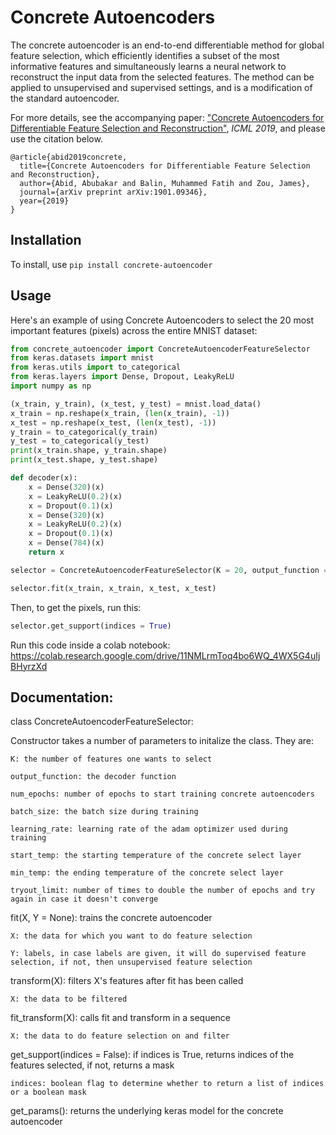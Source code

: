 # Concrete Autoencoders

The concrete autoencoder is an end-to-end differentiable method for global feature selection, which efficiently identifies a subset of the most informative features and simultaneously learns a neural network to reconstruct the input data from the selected features. The method can be applied to unsupervised and supervised settings, and is a modification of the standard autoencoder.

For more details, see the accompanying paper: ["Concrete Autoencoders for Differentiable Feature Selection and Reconstruction"](https://arxiv.org/abs/1901.09346), *ICML 2019*, and please use the citation below.

```
@article{abid2019concrete,
  title={Concrete Autoencoders for Differentiable Feature Selection and Reconstruction},
  author={Abid, Abubakar and Balin, Muhammed Fatih and Zou, James},
  journal={arXiv preprint arXiv:1901.09346},
  year={2019}
}
```

## Installation

To install, use `pip install concrete-autoencoder`

## Usage

Here's an example of using Concrete Autoencoders to select the 20 most important features (pixels) across the entire MNIST dataset:

```python
from concrete_autoencoder import ConcreteAutoencoderFeatureSelector
from keras.datasets import mnist
from keras.utils import to_categorical
from keras.layers import Dense, Dropout, LeakyReLU
import numpy as np

(x_train, y_train), (x_test, y_test) = mnist.load_data()
x_train = np.reshape(x_train, (len(x_train), -1))
x_test = np.reshape(x_test, (len(x_test), -1))
y_train = to_categorical(y_train)
y_test = to_categorical(y_test)
print(x_train.shape, y_train.shape)
print(x_test.shape, y_test.shape)

def decoder(x):
    x = Dense(320)(x)
    x = LeakyReLU(0.2)(x)
    x = Dropout(0.1)(x)
    x = Dense(320)(x)
    x = LeakyReLU(0.2)(x)
    x = Dropout(0.1)(x)
    x = Dense(784)(x)
    return x

selector = ConcreteAutoencoderFeatureSelector(K = 20, output_function = decoder, num_epochs = 800)

selector.fit(x_train, x_train, x_test, x_test)
```

Then, to get the pixels, run this:
```python
selector.get_support(indices = True)
```

Run this code inside a colab notebook: https://colab.research.google.com/drive/11NMLrmToq4bo6WQ_4WX5G4uIjBHyrzXd

## Documentation:

class ConcreteAutoencoderFeatureSelector:

  Constructor takes a number of parameters to initalize the class. They are:
  
    K: the number of features one wants to select
    
    output_function: the decoder function
    
    num_epochs: number of epochs to start training concrete autoencoders
    
    batch_size: the batch size during training
    
    learning_rate: learning rate of the adam optimizer used during training
    
    start_temp: the starting temperature of the concrete select layer
    
    min_temp: the ending temperature of the concrete select layer
    
    tryout_limit: number of times to double the number of epochs and try again in case it doesn't converge
    
    
  fit(X, Y = None): trains the concrete autoencoder
  
    X: the data for which you want to do feature selection
    
    Y: labels, in case labels are given, it will do supervised feature selection, if not, then unsupervised feature selection
  
  
  transform(X): filters X's features after fit has been called
  
    X: the data to be filtered
    
    
  fit_transform(X): calls fit and transform in a sequence
  
    X: the data to do feature selection on and filter
    
    
  get_support(indices = False): if indices is True, returns indices of the features selected, if not, returns a mask
  
    indices: boolean flag to determine whether to return a list of indices or a boolean mask
    
  
  get_params(): returns the underlying keras model for the concrete autoencoder
    
